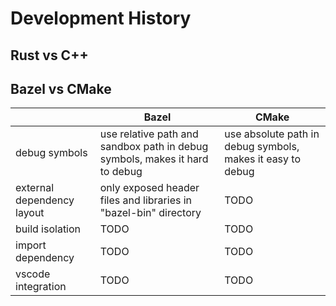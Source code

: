 # Development History

## Rust vs C++

## Bazel vs CMake

|      | Bazel | CMake |
|------|-------|-------|
| debug symbols | use relative path and sandbox path in debug symbols, makes it hard to debug | use absolute path in debug symbols, makes it easy to debug |
| external dependency layout | only exposed header files and libraries in "bazel-bin" directory | TODO |
| build isolation | TODO | TODO |
| import dependency | TODO | TODO |
| vscode integration | TODO | TODO |
